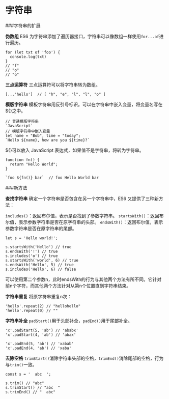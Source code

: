 字符串
===================
###字符串的扩展

**伪数组**
ES6 为字符串添加了遍历器接口，字符串可以像数组一样使用`for...of`进行遍历。

    for (let txt of 'foo') {
      console.log(txt)
    }
    // "f"
    // "o"
    // "o"

**三点运算符**
三点运算符可以将字符串转为数组。

    [...'hello']  // [ "h", "e", "l", "l", "o" ]


**模版字符串**
模板字符串用反引号标识。可以在字符串中嵌入变量，将变量名写在${}之中。
```
// 普通模版字符串
`JavaScript`
// 模版字符串中嵌入变量
let name = "Bob", time = "today";
`Hello ${name}, how are you ${time}?`
```

${}可以放入 JavaScript 表达式，如果值不是字符串，将转为字符串。

    function fn() {
      return "Hello World";
    }
    
    `foo ${fn()} bar`  // foo Hello World bar


###新方法

**查找字符串**
确定一个字符串是否包含在另一个字符串中，ES6 又提供了三种新方法：

`includes()`：返回布尔值，表示是否找到了参数字符串。
`startsWith()`：返回布尔值，表示参数字符串是否在原字符串的头部。
`endsWith()`：返回布尔值，表示参数字符串是否在原字符串的尾部。

    let s = 'Hello world!';
    
    s.startsWith('Hello') // true
    s.endsWith('!') // true
    s.includes('o') // true
    s.startsWith('world', 6) // true
    s.endsWith('Hello', 5) // true
    s.includes('Hello', 6) // false
可以使用第二个参数n，此时endsWith的行为与其他两个方法有所不同。它针对前n个字符，而其他两个方法针对从第n个位置直到字符串结束。

**字符串重复**
将原字符串重复n次：

    'hello'.repeat(2) // "hellohello"
    'hello'.repeat(0) // ""

**字符串补全**
`padStart()`用于头部补全，`padEnd()`用于尾部补全。

    'x'.padStart(5, 'ab') // 'ababx'
    'x'.padStart(4, 'ab') // 'abax'
    
    'x'.padEnd(5, 'ab') // 'xabab'
    'x'.padEnd(4, 'ab') // 'xaba'

**去除空格**
`trimStart()`消除字符串头部的空格，`trimEnd()`消除尾部的空格，行为与`trim()`一致。

    const s = '  abc  ';
    
    s.trim() // "abc"
    s.trimStart() // "abc  "
    s.trimEnd() // "  abc"



